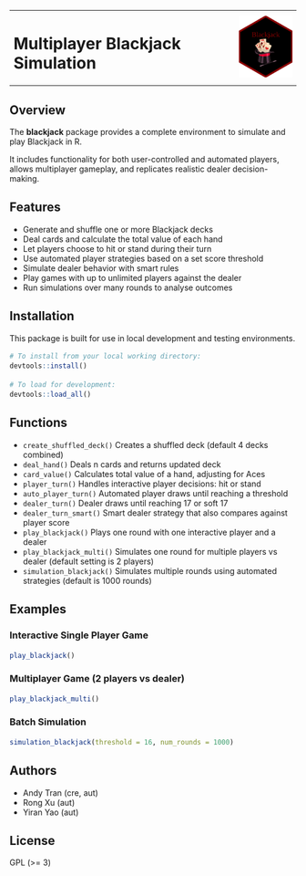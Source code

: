<table style="width:100%" style="border: none;">
  <tr>
    <td style="border: none;">
      <h1>Multiplayer Blackjack Simulation</h1>
    </td>
    <td style="text-align: right; border: none;">
      <img src="logo/blackjack_sticker.png" width="120"/>
    </td>
  </tr>
</table>

## Overview

The **blackjack** package provides a complete environment to simulate and play Blackjack in R.

It includes functionality for both user-controlled and automated players, allows multiplayer gameplay, and replicates realistic dealer decision-making.

## Features

-   Generate and shuffle one or more Blackjack decks
-   Deal cards and calculate the total value of each hand
-   Let players choose to hit or stand during their turn
-   Use automated player strategies based on a set score threshold
-   Simulate dealer behavior with smart rules
-   Play games with up to unlimited players against the dealer
-   Run simulations over many rounds to analyse outcomes

## Installation

This package is built for use in local development and testing environments.

``` r
# To install from your local working directory:
devtools::install()

# To load for development:
devtools::load_all()
```

## Functions

-   `create_shuffled_deck()` Creates a shuffled deck (default 4 decks combined)
-   `deal_hand()` Deals n cards and returns updated deck
-   `card_value()` Calculates total value of a hand, adjusting for Aces
-   `player_turn()` Handles interactive player decisions: hit or stand
-   `auto_player_turn()` Automated player draws until reaching a threshold
-   `dealer_turn()` Dealer draws until reaching 17 or soft 17
-   `dealer_turn_smart()` Smart dealer strategy that also compares against player score
-   `play_blackjack()` Plays one round with one interactive player and a dealer
-   `play_blackjack_multi()` Simulates one round for multiple players vs dealer (default setting is 2 players)
-   `simulation_blackjack()` Simulates multiple rounds using automated strategies (default is 1000 rounds)

## Examples

### Interactive Single Player Game

``` r
play_blackjack()
```

### Multiplayer Game (2 players vs dealer)

``` r
play_blackjack_multi()
```

### Batch Simulation

``` r
simulation_blackjack(threshold = 16, num_rounds = 1000)
```

## Authors

-   Andy Tran (cre, aut)
-   Rong Xu (aut)
-   Yiran Yao (aut)

## License

GPL (\>= 3)
